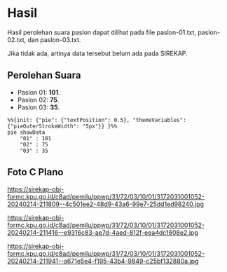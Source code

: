 # Hasil

Hasil perolehan suara paslon dapat dilihat pada file paslon-01.txt, paslon-02.txt, dan paslon-03.txt.

Jika tidak ada, artinya data tersebut belum ada pada SIREKAP.

## Perolehan Suara

 * Paslon 01: **101**.
 * Paslon 02: **75**.
 * Paslon 03: **35**.

```mermaid
%%{init: {"pie": {"textPosition": 0.5}, "themeVariables": {"pieOuterStrokeWidth": "5px"}} }%%
pie showData
    "01" : 101
    "02" : 75
    "03" : 35
```
## Foto C Plano

https://sirekap-obj-formc.kpu.go.id/c8ad/pemilu/ppwp/31/72/03/10/01/3172031001052-20240214-211809--4c501ee2-48d9-43a6-99e7-25dd1ed98240.jpg

https://sirekap-obj-formc.kpu.go.id/c8ad/pemilu/ppwp/31/72/03/10/01/3172031001052-20240214-211416--e9316c83-ae7d-4aed-812f-eea4dc1608e2.jpg

https://sirekap-obj-formc.kpu.go.id/c8ad/pemilu/ppwp/31/72/03/10/01/3172031001052-20240214-211941--a671e5e4-f195-43b4-9849-c25bf132880a.jpg
